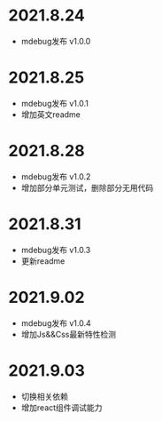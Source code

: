 # 2021.8.24

+ mdebug发布 v1.0.0

# 2021.8.25

+ mdebug发布 v1.0.1
+ 增加英文readme

# 2021.8.28

+ mdebug发布 v1.0.2
+ 增加部分单元测试，删除部分无用代码

# 2021.8.31

+ mdebug发布 v1.0.3
+ 更新readme

# 2021.9.02

+ mdebug发布 v1.0.4
+ 增加Js&&Css最新特性检测

# 2021.9.03

+ 切换相关依赖
+ 增加react组件调试能力
